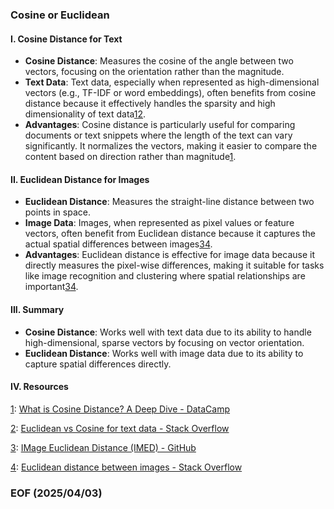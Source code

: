 ### Cosine or Euclidean


#### I. Cosine Distance for Text
- **Cosine Distance**: Measures the cosine of the angle between two vectors, focusing on the orientation rather than the magnitude.
- **Text Data**: Text data, especially when represented as high-dimensional vectors (e.g., TF-IDF or word embeddings), often benefits from cosine distance because it effectively handles the sparsity and high dimensionality of text data[1](https://www.datacamp.com/tutorial/cosine-distance)[2](https://stackoverflow.com/questions/29901173/euclidean-vs-cosine-for-text-data).
- **Advantages**: Cosine distance is particularly useful for comparing documents or text snippets where the length of the text can vary significantly. It normalizes the vectors, making it easier to compare the content based on direction rather than magnitude[1](https://www.datacamp.com/tutorial/cosine-distance).


#### II. Euclidean Distance for Images
- **Euclidean Distance**: Measures the straight-line distance between two points in space.
- **Image Data**: Images, when represented as pixel values or feature vectors, often benefit from Euclidean distance because it captures the actual spatial differences between images[3](https://github.com/jfelding/IMED)[4](https://stackoverflow.com/questions/36985718/euclidean-distance-between-images).
- **Advantages**: Euclidean distance is effective for image data because it directly measures the pixel-wise differences, making it suitable for tasks like image recognition and clustering where spatial relationships are important[3](https://github.com/jfelding/IMED)[4](https://stackoverflow.com/questions/36985718/euclidean-distance-between-images).


#### III. Summary
- **Cosine Distance**: Works well with text data due to its ability to handle high-dimensional, sparse vectors by focusing on vector orientation.
- **Euclidean Distance**: Works well with image data due to its ability to capture spatial differences directly.


#### IV. Resources
[1](https://www.datacamp.com/tutorial/cosine-distance): [What is Cosine Distance? A Deep Dive - DataCamp](https://www.datacamp.com/tutorial/cosine-distance)

[2](https://stackoverflow.com/questions/29901173/euclidean-vs-cosine-for-text-data): [Euclidean vs Cosine for text data - Stack Overflow](https://stackoverflow.com/questions/29901173/euclidean-vs-cosine-for-text-data)

[3](https://github.com/jfelding/IMED): [IMage Euclidean Distance (IMED) - GitHub](https://github.com/jfelding/IMED)

[4](https://stackoverflow.com/questions/36985718/euclidean-distance-between-images): [Euclidean distance between images - Stack Overflow](https://stackoverflow.com/questions/36985718/euclidean-distance-between-images)


### EOF (2025/04/03)